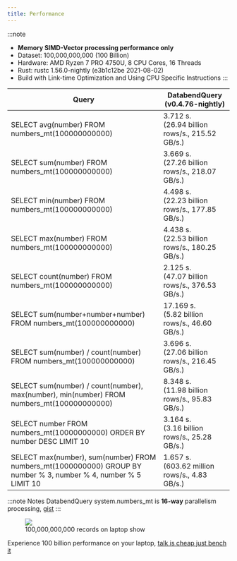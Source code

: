 ```yaml
---
title: Performance
---
```


:::note
* **Memory SIMD-Vector processing performance only**
* Dataset: 100,000,000,000 (100 Billion)
* Hardware: AMD Ryzen 7 PRO 4750U, 8 CPU Cores, 16 Threads
* Rust: rustc 1.56.0-nightly (e3b1c12be 2021-08-02)
* Build with Link-time Optimization and Using CPU Specific Instructions
:::

| Query                                                                                                            | DatabendQuery (v0.4.76-nightly)                      |
|------------------------------------------------------------------------------------------------------------------|------------------------------------------------------|
| SELECT avg(number) FROM numbers_mt(100000000000)                                                                 | 3.712 s.<br /> (26.94 billion rows/s., 215.52 GB/s.) |
| SELECT sum(number) FROM numbers_mt(100000000000)                                                                 | 3.669 s.<br /> (27.26 billion rows/s., 218.07 GB/s.) |
| SELECT min(number) FROM numbers_mt(100000000000)                                                                 | 4.498 s.<br /> (22.23 billion rows/s., 177.85 GB/s.) |
| SELECT max(number) FROM numbers_mt(100000000000)                                                                 | 4.438 s.<br /> (22.53 billion rows/s., 180.25 GB/s.) |
| SELECT count(number) FROM numbers_mt(100000000000)                                                               | 2.125 s.<br /> (47.07 billion rows/s., 376.53 GB/s.) |
| SELECT sum(number+number+number) FROM numbers_mt(100000000000)                                                   | 17.169 s.<br /> (5.82 billion rows/s., 46.60 GB/s.)  |
| SELECT sum(number) / count(number) FROM numbers_mt(100000000000)                                                 | 3.696 s.<br /> (27.06 billion rows/s., 216.45 GB/s.) |
| SELECT sum(number) / count(number), max(number), min(number) FROM numbers_mt(100000000000)                       | 8.348 s.<br /> (11.98 billion rows/s., 95.83 GB/s.)  |
| SELECT number FROM numbers_mt(10000000000) ORDER BY number DESC LIMIT 10                                         | 3.164 s.<br /> (3.16 billion rows/s., 25.28 GB/s.)   |
| SELECT max(number), sum(number) FROM numbers_mt(1000000000) GROUP BY number % 3, number % 4, number % 5 LIMIT 10 | 1.657 s.<br /> (603.62 million rows/s., 4.83 GB/s.)  |

:::note Notes
DatabendQuery system.numbers_mt is **16-way** parallelism processing, [gist](https://gist.github.com/BohuTANG/ab211a47c1493b9ecd01bf99a7731037)
:::

<figure>
  <img src="https://datafuse-1253727613.cos.ap-hongkong.myqcloud.com/datafuse-avg-100b.gif"/>
  <figcaption>100,000,000,000 records on laptop show</figcaption>
</figure>

Experience 100 billion performance on your laptop, [talk is cheap just bench it](/user/index)
